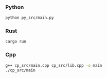 ### Python
```bash
python py_src/main.py
```

### Rust
```bash
cargo run
```

### Cpp
```bash
g++ cp_src/main.cpp cp_src/lib.cpp -o main
./cp_src/main
```
